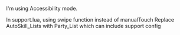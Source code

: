 I'm using Accessibility mode.

In support.lua, using swipe function instead of manualTouch
Replace AutoSkill_Lists with Party_List which can include support config